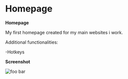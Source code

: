 # Homepage
<b>Homepage </b>

My first homepage created for my main websites i work.

Additional functionalities:

-Hotkeys

<b>Screenshot</b>

<img src="https://i.imgur.com/wXxARH2.png" alt="foo bar" title="train &amp; tracks" />
